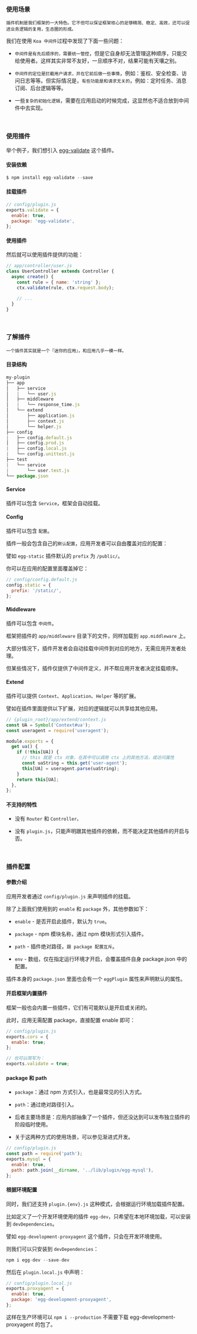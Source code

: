 ### 使用场景

`插件机制是我们框架的一大特色。它不但可以保证框架核心的足够精简、稳定、高效，还可以促进业务逻辑的复用，生态圈的形成。`

我们在使用 `Koa 中间件`过程中发现了下面一些问题：

* `中间件是有先后顺序的，需要统一管控`，但是它自身却无法管理这种顺序，只能交给使用者。这样其实非常不友好，一旦顺序不对，结果可能有天壤之别。

* `中间件的定位是拦截用户请求，并在它前后做一些事情`，例如：鉴权、安全检查、访问日志等等。但实际情况是，`有些功能是和请求无关的`，例如：定时任务、消息订阅、后台逻辑等等。

* 一些`复杂的初始化逻辑`，需要在应用启动的时候完成，这显然也不适合放到中间件中去实现。

<br/>

### 使用插件

举个例子，我们想引入 [egg-validate](https://github.com/eggjs/egg-validate) 这个插件。

#### 安装依赖

~~~js
$ npm install egg-validate --save
~~~

#### 挂载插件

~~~js
// config/plugin.js
exports.validate = {
  enable: true,
  package: 'egg-validate',
};
~~~

#### 使用插件

然后就可以使用插件提供的功能：

~~~js
// app/controller/user.js
class UserController extends Controller {
  async create() {
    const rule = { name: 'string' };
    ctx.validate(rule, ctx.request.body);

    // ...
  }
}
~~~

<br/>

### 了解插件

`一个插件其实就是一个『迷你的应用』，和应用几乎一模一样。`

#### 目录结构

~~~js
my-plugin
├── app
│   ├── service
│   |   └── user.js
│   ├── middleware
│   |   └── response_time.js
│   └── extend
│       ├── application.js
│       ├── context.js
│       └── helper.js
├── config
|   ├── config.default.js
│   ├── config.prod.js
|   ├── config.local.js
|   └── config.unittest.js
├── test
|   └── service
|       └── user.test.js
└── package.json
~~~

#### Service

插件可以包含 `Service`，框架会自动挂载。

#### Config

插件可以包含 `配置`。

插件一般会包含自己的`默认配置`，应用开发者可以自由覆盖对应的配置：

譬如 `egg-static` 插件默认的 `prefix` 为 `/public/`。

你可以在应用的配置里面覆盖掉它：

~~~js
// config/config.default.js
config.static = {
  prefix: '/static/',
};
~~~

#### Middleware

插件可以包含 `中间件`。

框架把插件的 `app/middleware` 目录下的文件，同样加载到 `app.middleware` 上。

大部分情况下，插件开发者会自动挂载中间件到对应的地方，无需应用开发者处理。

但某些情况下，插件仅提供了中间件定义，并不帮应用开发者决定挂载顺序。

#### Extend

插件可以提供 `Context`、`Application`、`Helper` 等的扩展。

譬如在插件里面提供以下扩展，对应的逻辑就可以共享给其他应用。

~~~js
// {plugin_root}/app/extend/context.js
const UA = Symbol('Context#ua');
const useragent = require('useragent');

module.exports = {
  get ua() {
    if (!this[UA]) {
      // this 就是 ctx 对象，在其中可以调用 ctx 上的其他方法，或访问属性
      const uaString = this.get('user-agent');
      this[UA] = useragent.parse(uaString);
    }
    return this[UA];
  },
};
~~~

#### 不支持的特性

* 没有 `Router` 和 `Controller。`

* 没有 `plugin.js`，只能声明跟其他插件的依赖，而不能决定其他插件的开启与否。

<br/>

### 插件配置

#### 参数介绍

应用开发者通过 `config/plugin.js` 来声明插件的挂载。

除了上面我们使用到的 `enable` 和 `package` 外，其他参数如下：

* `enable` - 是否开启此插件，默认为 `true`。

* `package` - npm 模块名称，通过 npm 模块形式引入插件。

* `path` - 插件绝对路径，`跟 package 配置互斥`。

* `env` - 数组，仅在指定运行环境才开启，会覆盖插件自身 package.json 中的配置。

插件本身的 `package.json` 里面也会有一个 `eggPlugin` 属性来声明默认的属性。

#### 开启框架内置插件

框架一般也会内置一些插件，它们有可能默认是开启或关闭的。

此时，应用无需配置 package，直接配置 enable 即可：

~~~js
// config/plugin.js
exports.cors = {
  enable: true;
};

// 也可以简写为：
exports.validate = true;
~~~

#### package 和 path

* `package`：通过 npm 方式引入，也是最常见的引入方式。

* `path`：通过绝对路径引入。

* 后者主要场景是：应用内部抽象了一个插件，但还没达到可以发布独立插件的阶段临时使用。

* 关于这两种方式的使用场景，可以参见渐进式开发。

~~~js
// config/plugin.js
const path = require('path');
exports.mysql = {
  enable: true,
  path: path.join(__dirname, '../lib/plugin/egg-mysql'),
};
~~~

#### 根据环境配置

同时，我们还支持 `plugin.{env}.js` 这种模式，会根据运行环境加载插件配置。

比如定义了一个开发环境使用的插件 `egg-dev`，只希望在本地环境加载，可以安装到 `devDependencies`。

譬如 `egg-development-proxyagent` 这个插件，只会在开发环境使用。

则我们可以只安装到 `devDependencies`：

~~~js
npm i egg-dev --save-dev
~~~

然后在 `plugin.local.js` 中声明：

~~~js
// config/plugin.local.js
exports.proxyagent = {
  enable: true,
  package: 'egg-development-proxyagent',
};
~~~

这样在生产环境可以 `npm i --production` 不需要下载 egg-development-proxyagent 的包了。


